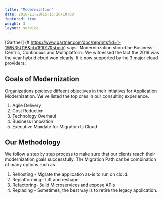 ```yaml
---
title: "Modernization"
date: 2018-11-28T15:15:26+10:00
featured: true
weight: 3
layout: service
---
```


[Gartner] (# https://www.gartner.com/doc/reprints?id=1-1WN35U1B&ct=191017&st=sb) says- Moderninzation should be Business-Centric, Continuous and Multiplatform.
We witnessed the fact the 2019 was the year hybrid cloud won clearly. It is now supported by the 3 major cloud providers. 

## Goals of Modernization

Organizations percieve diffeent objectives in their intiatives for Application Modernization. We've listed the top ones in our consulting experience.

1. Agile Delivery
2. Cost Reduction
3. Technology Overhaul
4. Business Innovation
5. Executive Mandate for Migration to Cloud


## Our Methodology

We follow a step by step process to make sure that our clients reach their modernization goals successfully. The Migration Path can be combination of many options 
such as 

1. Rehosting - Migrate the application as-is to  run on cloud.
2. Replatforming - Lift and reshape 
3. Refactoring- Build Microservices and expose APIs
4. Replacing - Sometimes, the best way is to retire the legacy application.
